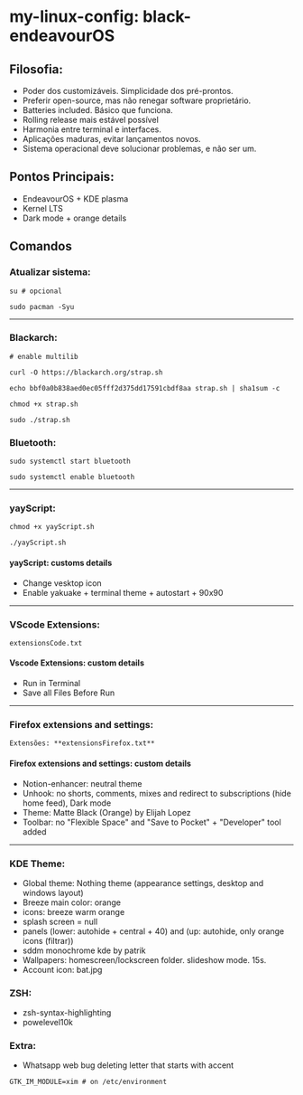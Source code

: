# my-linux-config: black-endeavourOS

## Filosofia:
- Poder dos customizáveis. Simplicidade dos pré-prontos.
- Preferir open-source, mas não renegar software proprietário.
- Batteries included. Básico que funciona.
- Rolling release mais estável possível
- Harmonia entre terminal e interfaces.
- Aplicações maduras, evitar lançamentos novos. 
- Sistema operacional deve solucionar problemas, e não ser um.

## Pontos Principais:
- EndeavourOS + KDE plasma
- Kernel LTS
- Dark mode + orange details

## Comandos

### Atualizar sistema:
```
su # opcional
```
```
sudo pacman -Syu
```

--- 

### Blackarch:
```
# enable multilib

curl -O https://blackarch.org/strap.sh

echo bbf0a0b838aed0ec05fff2d375dd17591cbdf8aa strap.sh | sha1sum -c

chmod +x strap.sh

sudo ./strap.sh

```

### Bluetooth:
```
sudo systemctl start bluetooth

sudo systemctl enable bluetooth
```

---

### yayScript:
```
chmod +x yayScript.sh
```
```
./yayScript.sh
```
#### yayScript: customs details
- Change vesktop icon
- Enable yakuake + terminal theme + autostart + 90x90


---

### VScode Extensions:
```
extensionsCode.txt
```
#### Vscode Extensions: custom details
- Run in Terminal
- Save all Files Before Run

---

### Firefox extensions and settings:
```
Extensões: **extensionsFirefox.txt**
```

#### Firefox extensions and settings: custom details
- Notion-enhancer: neutral theme
- Unhook: no shorts, comments, mixes and redirect to subscriptions (hide home feed), Dark mode
- Theme: Matte Black (Orange) by Elijah Lopez
- Toolbar: no "Flexible Space" and "Save to Pocket" + "Developer" tool added

---

### KDE Theme:
- Global theme: Nothing theme (appearance settings, desktop and windows layout)
- Breeze main color: orange
- icons: breeze warm orange
- splash screen = null
- panels (lower: autohide + central + 40) and (up: autohide, only orange icons (filtrar))
- sddm monochrome kde by patrik
- Wallpapers: homescreen/lockscreen folder. slideshow mode. 15s.
- Account icon: bat.jpg

### ZSH:
- zsh-syntax-highlighting
- powelevel10k

### Extra:
- Whatsapp web bug deleting letter that starts with accent
```
GTK_IM_MODULE=xim # on /etc/environment 
```